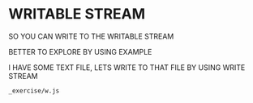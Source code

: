 # WRITABLE STREAM

SO YOU CAN WRITE TO THE WRITABLE STREAM

BETTER TO EXPLORE BY USING EXAMPLE

I HAVE SOME TEXT FILE, LETS WRITE TO THAT FILE BY USING WRITE STREAM

`_exercise/w.js`

```js

```




